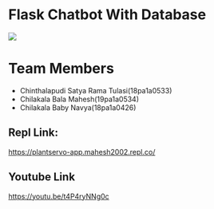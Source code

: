 <h1>Flask Chatbot With Database</h1>

<img src='https://narrowgarden.files.wordpress.com/2020/03/chatbot.png?w=1024'>

<h1>Team Members</h1>

<ul>
  <li>Chinthalapudi Satya Rama Tulasi(18pa1a0533)</li>
  <li>Chilakala Bala Mahesh(19pa1a0534)</li>
  <li>Chilakala Baby Navya(18pa1a0426)</li>
</ul>

<h2>Repl Link:</h2>

https://plantservo-app.mahesh2002.repl.co/

<h2>Youtube Link</h2>

https://youtu.be/t4P4ryNNg0c
